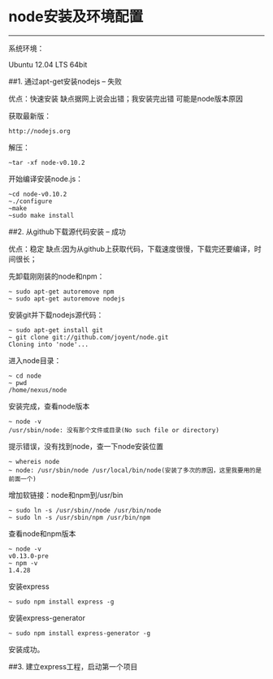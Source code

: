 # node安装及环境配置

------
系统环境：

Ubuntu 12.04 LTS 64bit

##1. 通过apt-get安装nodejs – 失败

优点：快速安装 缺点据网上说会出错；我安装完出错 可能是node版本原因

获取最新版：

    http://nodejs.org
    
解压：

    ~tar -xf node-v0.10.2 
    
开始编译安装node.js：

    ~cd node-v0.10.2
    ~./configure
    ~make
    ~sudo make install 
    
##2. 从github下载源代码安装 – 成功

优点：稳定 缺点:因为从github上获取代码，下载速度很慢，下载完还要编译，时间很长；

先卸载刚刚装的node和npm： 

    ~ sudo apt-get autoremove npm
    ~ sudo apt-get autoremove nodejs
    
安装git并下载nodejs源代码： 

    ~ sudo apt-get install git
    ~ git clone git://github.com/joyent/node.git
    Cloning into 'node'...
    
进入node目录： 

    ~ cd node
    ~ pwd
    /home/nexus/node 
    
安装完成，查看node版本

    ~ node -v
    /usr/sbin/node: 没有那个文件或目录(No such file or directory)
    
提示错误，没有找到node，查一下node安装位置

    ~ whereis node
    ~ node: /usr/sbin/node /usr/local/bin/node(安装了多次的原因，这里我要用的是前面一个)

增加软链接：node和npm到/usr/bin 

    ~ sudo ln -s /usr/sbin//node /usr/bin/node
    ~ sudo ln -s /usr/sbin/npm /usr/bin/npm

查看node和npm版本

    ~ node -v
    v0.13.0-pre
    ~ npm -v
    1.4.28

安装express

    ~ sudo npm install express -g
    
    
安装express-generator

    ~ sudo npm install express-generator -g

安装成功。 
    
##3. 建立express工程，启动第一个项目







    
